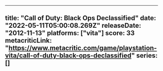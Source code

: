 
---
title: "Call of Duty: Black Ops Declassified"
date: "2022-05-11T05:00:08.269Z"
releaseDate: "2012-11-13"
platforms: ["vita"]
score: 33
metacriticLink: "https://www.metacritic.com/game/playstation-vita/call-of-duty-black-ops-declassified"
series: []
---

